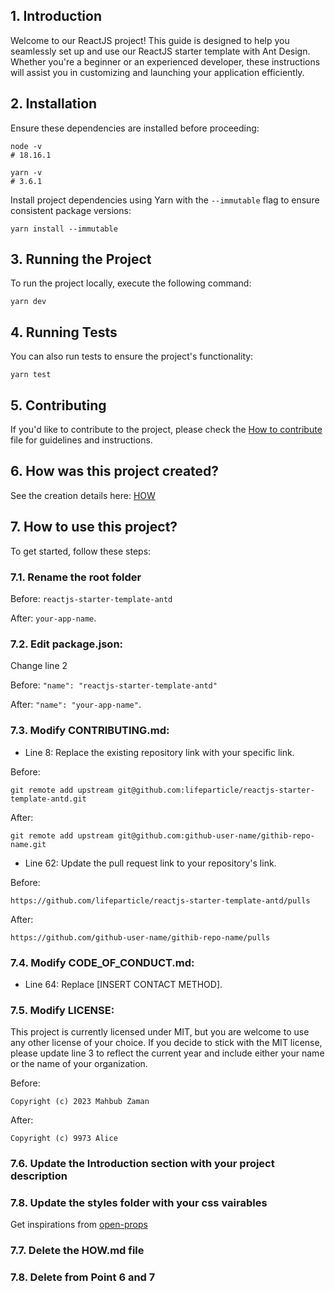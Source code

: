 ## 1. Introduction

Welcome to our ReactJS project! This guide is designed to help you seamlessly set up and use our ReactJS starter template with Ant Design. Whether you're a beginner or an experienced developer, these instructions will assist you in customizing and launching your application efficiently.

## 2. Installation

Ensure these dependencies are installed before proceeding:

```shell
node -v
# 18.16.1

yarn -v
# 3.6.1
```

Install project dependencies using Yarn with the `--immutable` flag to ensure consistent package versions:

```shell
yarn install --immutable
```

## 3. Running the Project

To run the project locally, execute the following command:

```shell
yarn dev
```

## 4. Running Tests

You can also run tests to ensure the project's functionality:

```shell
yarn test
```

## 5. Contributing

If you'd like to contribute to the project, please check the [How to contribute](./CONTRIBUTING.md) file for guidelines and instructions.

## 6. How was this project created?

See the creation details here: [HOW](./HOW.md)

## 7. How to use this project?

To get started, follow these steps:

### 7.1. Rename the root folder

Before:
`reactjs-starter-template-antd`

After:
`your-app-name`.

### 7.2. Edit **package.json**:

Change line 2

Before:
`"name": "reactjs-starter-template-antd"`

After:
`"name": "your-app-name"`.

### 7.3. Modify **CONTRIBUTING.md**:

-   Line 8: Replace the existing repository link with your specific link.

Before:

```shell
git remote add upstream git@github.com:lifeparticle/reactjs-starter-template-antd.git
```

After:

```shell
git remote add upstream git@github.com:github-user-name/githib-repo-name.git
```

-   Line 62: Update the pull request link to your repository's link.

Before:

```shell
https://github.com/lifeparticle/reactjs-starter-template-antd/pulls
```

After:

```shell
https://github.com/github-user-name/githib-repo-name/pulls
```

### 7.4. Modify **CODE_OF_CONDUCT.md**:

-   Line 64: Replace [INSERT CONTACT METHOD].

### 7.5. Modify **LICENSE**:

This project is currently licensed under MIT, but you are welcome to use any other license of your choice. If you decide to stick with the MIT license, please update line 3 to reflect the current year and include either your name or the name of your organization.

Before:

```
Copyright (c) 2023 Mahbub Zaman
```

After:

```
Copyright (c) 9973 Alice
```

### 7.6. Update the **Introduction** section with your project description

### 7.8. Update the **styles** folder with your css vairables

Get inspirations from [open-props](https://open-props.style/)

### 7.7. Delete the **HOW.md** file

### 7.8. Delete from Point 6 and 7
